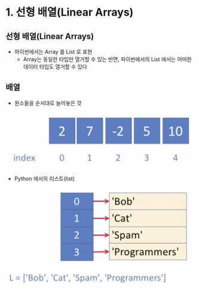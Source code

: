 # 1. 선형 배열\(Linear Arrays\)

## 선형 배열\(Linear Arrays\)

* 파이썬에서는 Array 를 List 로 표현
  * Array는 동일한 타입만 열거할 수 있는 반면, 파이썬에서의 List 에서는 어떠한 데이터 타입도 열거할 수 있다

## 배열

* 원소들을 순서대로 늘어놓은 것

![](../.gitbook/assets/2019-12-29-4.19.37.png)

* Python 에서의 리스트\(list\)

![](../.gitbook/assets/2019-12-29-4.21.01.png)


